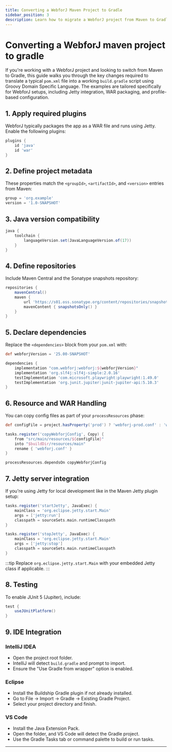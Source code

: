 ```yaml
---
title: Converting a WebforJ Maven Project to Gradle
sidebar_position: 3
description: Learn how to migrate a WebforJ project from Maven to Gradle using Groovy Domain Specific Language.
---
```


# Converting a WebforJ maven project to gradle

If you're working with a WebforJ project and looking to switch from Maven to Gradle, this guide walks you through the key changes required to translate a typical `pom.xml` file into a working `build.gradle` script using Groovy Domain Specific Language. The examples are tailored specifically for WebforJ setups, including Jetty integration, WAR packaging, and profile-based configuration.

## 1. Apply required plugins

WebforJ typically packages the app as a WAR file and runs using Jetty. Enable the following plugins:

```groovy
plugins {
    id 'java'
    id 'war'
}
```

## 2. Define project metadata

These properties match the `<groupId>`, `<artifactId>`, and `<version>` entries from Maven:

```groovy
group = 'org.example'
version = '1.0-SNAPSHOT'
```

## 3. Java version compatibility

```groovy
java {
    toolchain {
        languageVersion.set(JavaLanguageVersion.of(17))
    }
}
```

## 4. Define repositories

Include Maven Central and the Sonatype snapshots repository:

```groovy
repositories {
    mavenCentral()
    maven {
        url 'https://s01.oss.sonatype.org/content/repositories/snapshots'
        mavenContent { snapshotsOnly() }
    }
}
```

## 5. Declare dependencies

Replace the `<dependencies>` block from your `pom.xml` with:

```groovy
def webforjVersion = '25.00-SNAPSHOT'

dependencies {
    implementation "com.webforj:webforj:${webforjVersion}"
    implementation 'org.slf4j:slf4j-simple:2.0.16'
    testImplementation 'com.microsoft.playwright:playwright:1.49.0'
    testImplementation 'org.junit.jupiter:junit-jupiter-api:5.10.3'
}
```

## 6. Resource and WAR Handling

You can copy config files as part of your `processResources` phase:

```groovy
def configFile = project.hasProperty('prod') ? 'webforj-prod.conf' : 'webforj-dev.conf'

tasks.register('copyWebforjConfig', Copy) {
    from "src/main/resources/${configFile}"
    into "$buildDir/resources/main"
    rename { 'webforj.conf' }
}

processResources.dependsOn copyWebforjConfig
```

## 7. Jetty server integration

If you're using Jetty for local development like in the Maven Jetty plugin setup:

```groovy
tasks.register('startJetty', JavaExec) {
    mainClass = 'org.eclipse.jetty.start.Main'
    args = ['jetty:run']
    classpath = sourceSets.main.runtimeClasspath
}

tasks.register('stopJetty', JavaExec) {
    mainClass = 'org.eclipse.jetty.start.Main'
    args = ['jetty:stop']
    classpath = sourceSets.main.runtimeClasspath
}
```

:::tip
Replace `org.eclipse.jetty.start.Main` with your embedded Jetty class if applicable.
:::

## 8. Testing

To enable JUnit 5 (Jupiter), include:

```groovy
test {
    useJUnitPlatform()
}
```

## 9. IDE Integration

### IntelliJ IDEA
- Open the project root folder.
- IntelliJ will detect `build.gradle` and prompt to import.
- Ensure the "Use Gradle from wrapper" option is enabled.

### Eclipse
- Install the Buildship Gradle plugin if not already installed.
- Go to File → Import → Gradle → Existing Gradle Project.
- Select your project directory and finish.
<!-- vale off -->
### VS Code
<!-- vale on -->
- Install the Java Extension Pack.
- Open the folder, and VS Code will detect the Gradle project.
- Use the Gradle Tasks tab or command palette to build or run tasks.

---


